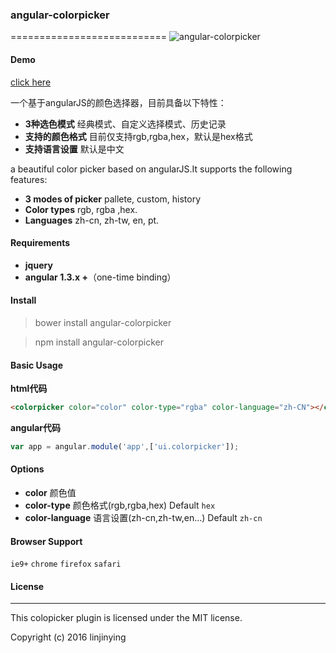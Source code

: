 ### angular-colorpicker
===========================
![angular-colorpicker](https://github.com/linjinying/angular-components/blob/master/angular-colorpicker/screenshot.png)  
#### Demo
[click here](http://w3cin.com/demo/angular-components/angular-colorpicker/)

一个基于angularJS的颜色选择器，目前具备以下特性：
- **3种选色模式**  经典模式、自定义选择模式、历史记录
- **支持的颜色格式**  目前仅支持rgb,rgba,hex，默认是hex格式
- **支持语言设置**  默认是中文

a beautiful color picker based on angularJS.It supports the following features:
- **3 modes of picker**  pallete, custom, history
- **Color types**  rgb, rgba ,hex.
- **Languages**  zh-cn, zh-tw, en, pt.

#### Requirements
- **jquery**
- **angular 1.3.x +**（one-time binding）

#### Install
> bower install angular-colorpicker

> npm install angular-colorpicker

#### Basic Usage

**html代码**
```html
<colorpicker color="color" color-type="rgba" color-language="zh-CN"></colorpicker>
```

**angular代码**
```javascript
var app = angular.module('app',['ui.colorpicker']);
```

#### Options
- **color**  颜色值
- **color-type** 颜色格式(rgb,rgba,hex) Default `hex`
- **color-language** 语言设置(zh-cn,zh-tw,en...) Default `zh-cn`


#### Browser Support
`ie9+`  `chrome` `firefox` `safari`

#### License
--------
This colopicker plugin is licensed under the MIT license.

Copyright (c) 2016 linjinying
